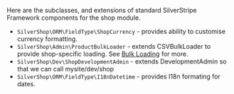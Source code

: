 Here are the subclasses, and extensions of standard SilverStripe Framework components for the shop module.

 * `SilverShop\ORM\FieldType\ShopCurrency` - provides ability to customise currency formatting.
 * `SilverShop\Admin\ProductBulkLoader` - extends CSVBulkLoader to provide shop-specific loading. See [Bulk Loading](../01_Getting_Set_Up/Bulk_Loading.md) for more.
 * `SilverShop\Dev\ShopDevelopmentAdmin` - extends DevelopmentAdmin so that we can call mysite/dev/shop
 * `SilverShop\ORM\FieldType\I18nDatetime` - provides I18n formating for dates.

